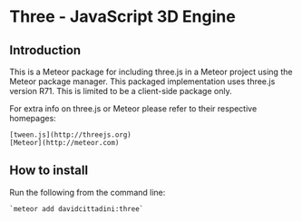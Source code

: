# Three - JavaScript 3D Engine #

## Introduction ###

This is a Meteor package for including three.js in a Meteor project using the Meteor package manager.
This packaged implementation uses three.js version R71.  This is limited to be a client-side
package only.

For extra info on three.js or Meteor please refer to their respective homepages:

	[tween.js](http://threejs.org)
	[Meteor](http://meteor.com)

## How to install ##

Run the following from the command line:

	`meteor add davidcittadini:three`

